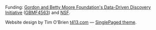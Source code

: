 Funding:
[Gordon and Betty Moore Foundation's Data-Driven Discovery Initiative](http://www.moore.org/programs/science/data-driven-discovery) ([GBMF4563](http://www.moore.org/grants/list/GBMF4563))
and [NSF](http://nsf.gov/awardsearch/showAward.do?AwardNumber=0953694).

Website design by Tim O'Brien [t413.com](http://t413.com/)
&mdash; [SinglePaged theme](https://github.com/t413/SinglePaged).

